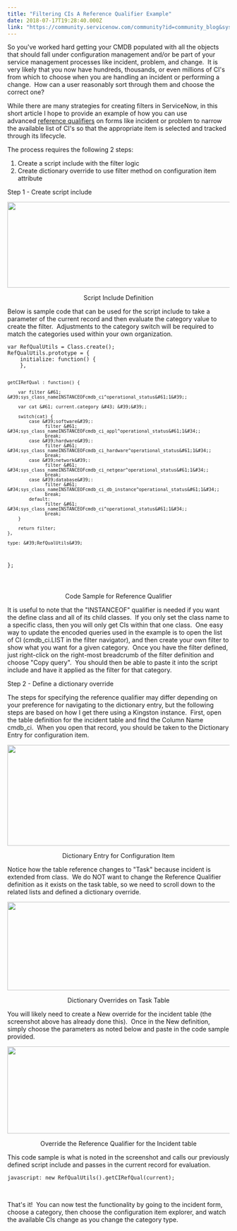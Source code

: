 ```yaml
---
title: "Filtering CIs A Reference Qualifier Example"
date: 2018-07-17T19:28:40.000Z
link: "https://community.servicenow.com/community?id=community_blog&sys_id=7b3139aedb9b9f002be0a851ca961909"
---
```

<p>So you&#39;ve worked hard getting your CMDB populated with all the objects that should fall under configuration management and/or be part of your service management processes like incident, problem, and change.  It is very likely that you now have hundreds, thousands, or even millions of CI&#39;s from which to choose when you are handling an incident or performing a change.  How can a user reasonably sort through them and choose the correct one?</p>
<p>While there are many strategies for creating filters in ServiceNow, in this short article I hope to provide an example of how you can use advanced <a title="Reference Qualifiers" href="https://docs.servicenow.com/bundle/kingston-platform-administration/page/script/server-scripting/concept/c_ReferenceQualifiers.html" target="_blank" rel="nofollow">reference qualifiers</a> on forms like incident or problem to narrow the available list of CI&#39;s so that the appropriate item is selected and tracked through its lifecycle.</p>
<p>The process requires the following 2 steps:</p>
<ol><li>Create a script include with the filter logic</li><li>Create dictionary override to use filter method on configuration item attribute</li></ol>
<p>Step 1 - Create script include</p>
<p><img src="9ca9bdaedbdf9f002be0a851ca961980.iix" width="605" height="194" /></p>
<p style="text-align: center;">Script Include Definition</p>
<p>Below is sample code that can be used for the script include to take a parameter of the current record and then evaluate the category value to create the filter.  Adjustments to the category switch will be required to match the categories used within your own organization.</p>
<pre class="language-javascript"><code>var RefQualUtils &#61; Class.create();
RefQualUtils.prototype &#61; {
	initialize: function() {		
	},
	
	getCIRefQual : function() {
		
		var filter &#61; &#39;sys_class_nameINSTANCEOFcmdb_ci^operational_status&#61;1&#39;;
		
		var cat &#61; current.category &#43; &#39;&#39;;
		
		switch(cat) {
			case &#39;software&#39;:
                  filter &#61; &#34;sys_class_nameINSTANCEOFcmdb_ci_appl^operational_status&#61;1&#34;;
                  break;
			case &#39;hardware&#39;:
                  filter &#61; &#34;sys_class_nameINSTANCEOFcmdb_ci_hardware^operational_status&#61;1&#34;;
                  break;
			case &#39;network&#39;:
                  filter &#61; &#34;sys_class_nameINSTANCEOFcmdb_ci_netgear^operational_status&#61;1&#34;;
                  break;
			case &#39;database&#39;:
                  filter &#61; &#34;sys_class_nameINSTANCEOFcmdb_ci_db_instance^operational_status&#61;1&#34;;
                  break;
			default:
                  filter &#61; &#34;sys_class_nameINSTANCEOFcmdb_ci^operational_status&#61;1&#34;;
                  break;
		}
		
		return filter;
	},

	type: &#39;RefQualUtils&#39;
};

</code></pre>
<p style="text-align: center;">Code Sample for Reference Qualifier</p>
<p>It is useful to note that the &#34;INSTANCEOF&#34; qualifier is needed if you want the define class and all of its child classes.  If you only set the class name to a specific class, then you will only get CIs within that one class.  One easy way to update the encoded queries used in the example is to open the list of CI (cmdb_ci.LIST in the filter navigator), and then create your own filter to show what you want for a given category.  Once you have the filter defined, just right-click on the right-most breadcrumb of the filter definition and choose &#34;Copy query&#34;.  You should then be able to paste it into the script include and have it applied as the filter for that category.</p>
<p>Step 2 - Define a dictionary override</p>
<p>The steps for specifying the reference qualifier may differ depending on your preference for navigating to the dictionary entry, but the following steps are based on how I get there using a Kingston instance.  First, open the table definition for the incident table and find the Column Name cmdb_ci.  When you open that record, you should be taken to the Dictionary Entry for configuration item.</p>
<p><img src="5fbc7962db93df002be0a851ca96194e.iix" width="595" height="228" /></p>
<p style="text-align: center;">Dictionary Entry for Configuration Item</p>
<p>Notice how the table reference changes to &#34;Task&#34; because incident is extended from class.  We do NOT want to change the Reference Qualifier definition as it exists on the task table, so we need to scroll down to the related lists and defined a dictionary override.</p>
<p><img src="553efd6edb93df002be0a851ca961919.iix" width="634" height="200" /></p>
<p style="text-align: center;">Dictionary Overrides on Task Table</p>
<p>You will likely need to create a New override for the incident table (the screenshot above has already done this).  Once in the New definition, simply choose the parameters as noted below and paste in the code sample provided.</p>
<p><img src="22be3de2dbd3df002be0a851ca9619ea.iix" width="593" height="197" /></p>
<p style="text-align: center;">Override the Reference Qualifier for the Incident table</p>
<p>This code sample is what is noted in the screenshot and calls our previously defined script include and passes in the current record for evaluation.</p>
<pre class="language-javascript"><code>javascript: new RefQualUtils().getCIRefQual(current);</code></pre>
<p> </p>
<p>That&#39;s it!  You can now test the functionality by going to the incident form, choose a category, then choose the configuration item explorer, and watch the available CIs change as you change the category type.</p>